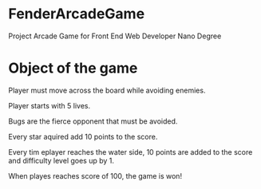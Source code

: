 # FenderArcadeGame
Project Arcade Game for Front End Web Developer Nano Degree

Object of the game
==================

Player must move across the board while avoiding enemies. 

Player starts with 5 lives.

Bugs are the fierce opponent that must be avoided.

Every star aquired add 10 points to the score.

Every tim eplayer reaches the water side, 10 points are added to the score and difficulty level goes up by 1.

When playes reaches score of 100, the game is won!


